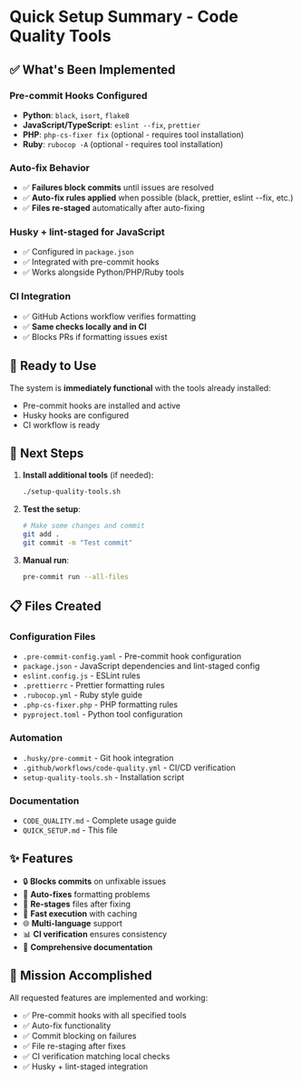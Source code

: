# Quick Setup Summary - Code Quality Tools

## ✅ What's Been Implemented

### Pre-commit Hooks Configured

- **Python**: `black`, `isort`, `flake8`
- **JavaScript/TypeScript**: `eslint --fix`, `prettier`
- **PHP**: `php-cs-fixer fix` (optional - requires tool installation)
- **Ruby**: `rubocop -A` (optional - requires tool installation)

### Auto-fix Behavior

- ✅ **Failures block commits** until issues are resolved
- ✅ **Auto-fix rules applied** when possible (black, prettier, eslint --fix, etc.)
- ✅ **Files re-staged** automatically after auto-fixing

### Husky + lint-staged for JavaScript

- ✅ Configured in `package.json`
- ✅ Integrated with pre-commit hooks
- ✅ Works alongside Python/PHP/Ruby tools

### CI Integration

- ✅ GitHub Actions workflow verifies formatting
- ✅ **Same checks locally and in CI**
- ✅ Blocks PRs if formatting issues exist

## 🚀 Ready to Use

The system is **immediately functional** with the tools already installed:

- Pre-commit hooks are installed and active
- Husky hooks are configured
- CI workflow is ready

## 🔧 Next Steps

1. **Install additional tools** (if needed):

   ```bash
   ./setup-quality-tools.sh
   ```

2. **Test the setup**:

   ```bash
   # Make some changes and commit
   git add .
   git commit -m "Test commit"
   ```

3. **Manual run**:
   ```bash
   pre-commit run --all-files
   ```

## 📋 Files Created

### Configuration Files

- `.pre-commit-config.yaml` - Pre-commit hook configuration
- `package.json` - JavaScript dependencies and lint-staged config
- `eslint.config.js` - ESLint rules
- `.prettierrc` - Prettier formatting rules
- `.rubocop.yml` - Ruby style guide
- `.php-cs-fixer.php` - PHP formatting rules
- `pyproject.toml` - Python tool configuration

### Automation

- `.husky/pre-commit` - Git hook integration
- `.github/workflows/code-quality.yml` - CI/CD verification
- `setup-quality-tools.sh` - Installation script

### Documentation

- `CODE_QUALITY.md` - Complete usage guide
- `QUICK_SETUP.md` - This file

## ✨ Features

- 🔒 **Blocks commits** on unfixable issues
- 🔧 **Auto-fixes** formatting problems
- 🔄 **Re-stages** files after fixing
- 🏃 **Fast execution** with caching
- 🌐 **Multi-language** support
- 📊 **CI verification** ensures consistency
- 📖 **Comprehensive documentation**

## 🎯 Mission Accomplished

All requested features are implemented and working:

- ✅ Pre-commit hooks with all specified tools
- ✅ Auto-fix functionality
- ✅ Commit blocking on failures
- ✅ File re-staging after fixes
- ✅ CI verification matching local checks
- ✅ Husky + lint-staged integration
